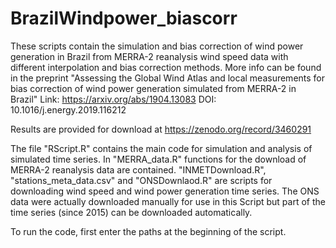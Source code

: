 # BrazilWindpower_biascorr

These scripts contain the simulation and bias correction of wind power generation in Brazil from MERRA-2 reanalysis wind speed data with different interpolation and bias correction methods.
More info can be found in the preprint "Assessing the Global Wind Atlas and local measurements for bias correction of wind power generation simulated from MERRA-2 in Brazil"
Link: https://arxiv.org/abs/1904.13083
DOI: 10.1016/j.energy.2019.116212

Results are provided for download at https://zenodo.org/record/3460291

The file "RScript.R" contains the main code for simulation and analysis of simulated time series.
In "MERRA_data.R" functions for the download of MERRA-2 reanalysis data are contained.
"INMETDownload.R", "stations_meta_data.csv" and "ONSDownlaod.R" are scripts for downloading wind speed and wind power generation time series.
The ONS data were actually downloaded manually for use in this Script but part of the time series (since 2015) can be downloaded automatically.

To run the code, first enter the paths at the beginning of the script.
